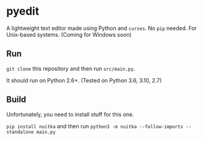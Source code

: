 <!--:/ FOR PYEDIT USE :/-->
<!--:/LV,v0.0.1-alpha§D,5/11/23:/ -->

# pyedit

A lightweight text editor made using Python and `curses`. No `pip` needed. For Unix-based systems. (Coming for Windows soon)

## Run

`git clone` this repository and then run `src/main.py`.

It should run on Python 2.6+. (Tested on Python 3.6, 3.10, 2.7)

## Build

Unfortunately, you need to install stuff for this one.

`pip install nuitka` and then run `python3 -m nuitka --follow-imports --standalone main.py`